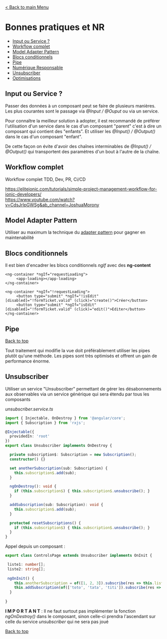 [< Back to main Menu](https://github.com/gsoulie/angular-resources/blob/master/ng-sheet.md)    

# Bonnes pratiques et NR

* [Input ou Service ?](#input-ou-service-?)      
* [Workflow complet](#workflow-complet)      
* [Model Adapter Pattern](#model-adapter-pattern)     
* [Blocs conditionnels](#blocs-conditionnels)        
* [Pipe](#pipe)      
* [Numérique Responsable](https://github.com/gsoulie/angular-resources/blob/master/ng-nr.md)      
* [Unsubscriber](#unsubscriber)     
* [Optimisations](https://github.com/gsoulie/angular-resources/blob/master/ng-optimization.md)     

## Input ou Service ?

Passer des données à un composant peut se faire de plusieurs manières. Les plus courantes sont le passage via *@Input / @Ouput* ou via un service.

Pour connaître la meilleur solution à adopter, il est recommandé de préférer l'utilisation d'un service dans le cas d'un composant "parent" c'est à dire un composant qui contient des "enfants". Et utiliser les *@Input() / @Output()* dans le cas d'un composant "enfant".

De cette façon on évite d'avoir des chaînes interminables de *@Input() / @Output()* qui transportent des paramètres d'un bout à l'autre de la chaîne.

## Workflow complet

Workflow complet TDD, Dev, PR, Ci/CD

https://eliteionic.com/tutorials/simple-project-management-workflow-for-ionic-developers/        
https://www.youtube.com/watch?v=CdsJrIpGWSg&ab_channel=JoshuaMorony


## Model Adapter Pattern

Utiliser au maximum la technique du [adapter pattern](https://github.com/gsoulie/angular-resources/blob/master/ng-adapter-pattern.md) pour gagner en maintenabilité

## Blocs conditionnels

Il est bien d'encadrer les blocs conditionnels *ngIf* avec des **ng-content**

````
<ng-container *ngIf="requestLoading">
     <app-loading></app-loading>
</ng-container>

<ng-container *ngIf="!requestLoading">
     <button type="submit" *ngIf="!isEdit" [disabled]="!formTicket.valid" (click)="create()">Créer</button>
     <button type="submit" *ngIf="isEdit" [disabled]="!formTicket.valid" (click)="edit()">Editer</button>
</ng-container>
````

## Pipe
[Back to top](#bonnes-pratiques-et-nr)     

Tout traitement qui modifie la vue doit préférablement utiliser les pipes plutôt qu'une méthode. Les pipes sont très optimisés et offrent un gain de performance énorme.

## Unsubscriber

Utiliser un service "Unsubscriber" permettant de gérer les désabonnements aux observables via un service générique qui sera étendu par tous les composants 

*unsubscriber.service.ts*

````typescript
import { Injectable, OnDestroy } from '@angular/core';
import { Subscription } from 'rxjs';

@Injectable({
  providedIn: 'root'
})
export class Unsubscriber implements OnDestroy {

  private subscription$: Subscription = new Subscription();
  constructor() {}

  set anotherSubscription(sub: Subscription) {
    this.subscription$.add(sub);
  }

  ngOnDestroy(): void {
    if (this.subscription$) { this.subscription$.unsubscribe(); }
  }

  addSubscription(sub: Subscription): void {
    this.subscription$.add(sub);
  }

  protected resetSubscriptions() {
    if (this.subscription$) { this.subscription$.unsubscribe(); }
  }
}
````

Appel depuis un composant :

````typescript
export class ControlsPage extends Unsubscriber implements OnInit {

 liste1: number[];
 liste2: string[];
  
 ngOnInit() {
    this.anotherSubscription = of([1, 2, 3]).subscribe(res => this.liste1 = res);
    this.addSubscription(of(['toto', 'tata', 'titi']).subscribe(res => this.liste2 = res));
  }
  
}
````

**I M P O R T A N T** : Il ne faut surtout pas implémenter la fonction *ngOnDestroy()* dans le composant, sinon celle-ci prendra l'ascendant sur celle du service *unsubscriber* qui ne sera pas joué

[Back to top](#bonnes-pratiques-et-nr)

